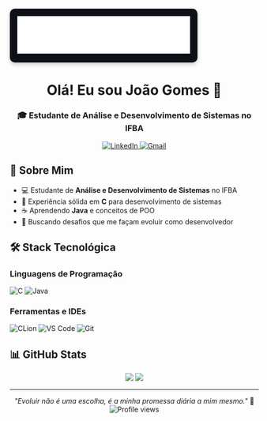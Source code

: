 <p align="center">
  <div style="background-color: #0D1117; padding: 15px; border-radius: 10px; display: inline-block; box-shadow: 0 4px 8px rgba(0,0,0,0.2);">
    <img src="https://github.com/JoaoZ-Gomes/JoaoZ-Gomes/blob/main/MARCA_IFBA_CAMPUS_HORIZONTAL_completa_negativaBRANCA_IRECE.png?raw=true" 
         alt="Logo IFBA" 
         width="350"/>
  </div>
</p>

<h1 align="center">Olá! Eu sou João Gomes 👋</h1>

<h3 align="center">🎓 Estudante de Análise e Desenvolvimento de Sistemas no IFBA</h3>

<p align="center">
  <a href="https://www.linkedin.com/in/seu-linkedin" target="_blank">
    <img src="https://img.shields.io/badge/LinkedIn-0077B5?style=for-the-badge&logo=linkedin&logoColor=white" alt="LinkedIn"/>
  </a>
  <a href="mailto:seu-email@example.com">
    <img src="https://img.shields.io/badge/Gmail-D14836?style=for-the-badge&logo=gmail&logoColor=white" alt="Gmail"/>
  </a>
</p>

## 🚀 Sobre Mim
- 💻 Estudante de **Análise e Desenvolvimento de Sistemas** no IFBA
- 🔵 Experiência sólida em **C** para desenvolvimento de sistemas
- ☕ Aprendendo **Java** e conceitos de POO
- 🚀 Buscando desafios que me façam evoluir como desenvolvedor

## 🛠 Stack Tecnológica

### Linguagens de Programação
![C](https://img.shields.io/badge/C-00599C?style=for-the-badge&logo=c&logoColor=white)
![Java](https://img.shields.io/badge/Java-007396?style=for-the-badge&logo=java&logoColor=white)

### Ferramentas e IDEs
![CLion](https://img.shields.io/badge/CLion-000000?style=for-the-badge&logo=clion&logoColor=white)
![VS Code](https://img.shields.io/badge/VS_Code-007ACC?style=for-the-badge&logo=visual-studio-code&logoColor=white)
![Git](https://img.shields.io/badge/Git-F05032?style=for-the-badge&logo=git&logoColor=white)

## 📊 GitHub Stats
<p align="center">
  <img height="180em" src="https://github-readme-stats.vercel.app/api?username=JoaoZ-Gomes&show_icons=true&theme=dracula&include_all_commits=true&count_private=true"/>
  <img height="180em" src="https://github-readme-stats.vercel.app/api/top-langs/?username=JoaoZ-Gomes&layout=compact&langs_count=5&theme=dracula"/>
</p>

---

<p align="center">
  <i>"Evoluir não é uma escolha, é a minha promessa diária a mim mesmo."</i> 🚀<br>
  <img src="https://komarev.com/ghpvc/?username=JoaoZ-Gomes&color=blueviolet" alt="Profile views"/>
</p>
